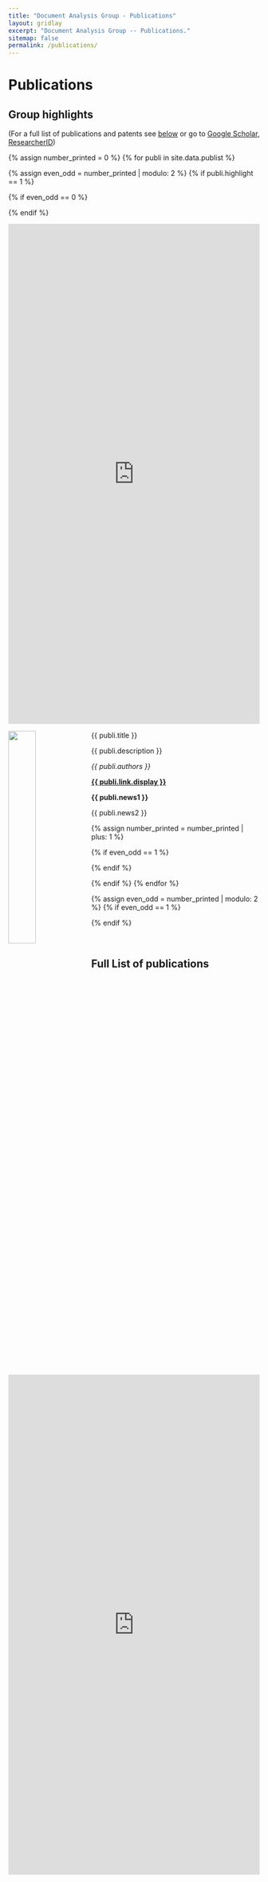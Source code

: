 ```yaml
---
title: "Document Analysis Group - Publications"
layout: gridlay
excerpt: "Document Analysis Group -- Publications."
sitemap: false
permalink: /publications/
---
```



# Publications

## Group highlights

(For a full list of publications and patents see [below](#full-list-of-publications) or go to [Google Scholar](https://scholar.google.ch/citations?user=TqxYWZsAAAAJ), [ResearcherID](https://www.researcherid.com/rid/D-7763-2012))

{% assign number_printed = 0 %}
{% for publi in site.data.publist %}

{% assign even_odd = number_printed | modulo: 2 %}
{% if publi.highlight == 1 %}

{% if even_odd == 0 %}
<div class="row">
{% endif %}

<p><iframe id="" style="overflow-x: hidden;" src="http://refbase.cvc.uab.es/show.php?notes=dag&amp;submit=Cite&amp;citeStyle=J%20Glaciol&amp;citeOrder=year&amp;client=inc-refbase-1.0&amp;showLinks=1&amp;showRows=10"
 name="" width="100%" height="1000px" longdesc="#" frameborder="0" marginwidth="0" marginheight="0" scrolling="auto"></iframe></p>

<div class="col-sm-6 clearfix">
 <div class="well">
  <pubtit>{{ publi.title }}</pubtit>
  <img src="{{ site.url }}{{ site.baseurl }}/images/pubpic/{{ publi.image }}" class="img-responsive" width="33%" style="float: left" />
  <p>{{ publi.description }}</p>
  <p><em>{{ publi.authors }}</em></p>
  <p><strong><a href="{{ publi.link.url }}">{{ publi.link.display }}</a></strong></p>
  <p class="text-danger"><strong> {{ publi.news1 }}</strong></p>
  <p> {{ publi.news2 }}</p>
 </div>
</div>

{% assign number_printed = number_printed | plus: 1 %}

{% if even_odd == 1 %}
</div>
{% endif %}

{% endif %}
{% endfor %}

{% assign even_odd = number_printed | modulo: 2 %}
{% if even_odd == 1 %}
</div>
{% endif %}

<p> &nbsp; </p>


<!-- ## Patents
<em>Milan P Allan, S Gröblacher, RA Norte, M Leeuwenhoek</em><br />Novel atomic force microscopy probes with phononic crystals<br /> PCT/NL20-20/050797 (2020)

<em>Milan P Allan</em><br /> Methods of manufacturing superconductor and phononic elements <br /> <a href="https://patents.google.com/patent/US10439125B2/en?inventor=Milan+ALLAN&oq=inventor:(Milan+ALLAN)">US10439125B2 (2016)</a> -->

## Full List of publications

<iframe id="" style="overflow-x: hidden;" src="http://refbase.cvc.uab.es/show.php?notes=dag&amp;submit=Cite&amp;citeStyle=J%20Glaciol&amp;citeOrder=year&amp;client=inc-refbase-1.0&amp;showLinks=1&amp;showRows=10" width="100%" height="1000px" longdesc="#" frameborder="0" ></iframe>



  


